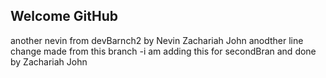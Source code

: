 ## Welcome GitHub
another nevin from devBarnch2 by Nevin Zachariah John
anodther line change made from this branch
-i am adding this for secondBran and done by Zachariah John
